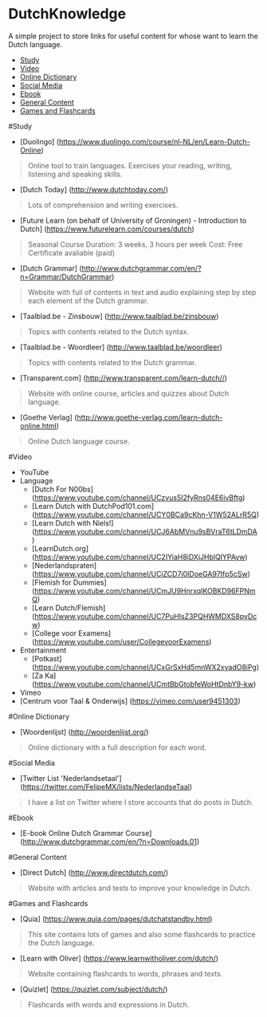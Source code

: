 # DutchKnowledge

A simple project to store links for useful content for whose want to learn the Dutch language.

<!-- toc -->
* [Study](#Study)
* [Video](#Video)
* [Online Dictionary](#Online-dictionary)
* [Social Media](#social-media)
* [Ebook](#ebook)
* [General Content](#general-content)
* [Games and Flashcards](#games-and-flashcards)
<!-- toc stop -->

#Study
* [Duolingo] (https://www.duolingo.com/course/nl-NL/en/Learn-Dutch-Online)
> Online tool to train languages. Exercises your reading, writing, listening and speaking skills.

* [Dutch Today] (http://www.dutchtoday.com/)
> Lots of comprehension and writing exercises.

* [Future Learn (on behalf of University of Groningen) - Introduction to Dutch] (https://www.futurelearn.com/courses/dutch)
> Seasonal Course
> Duration: 3 weeks, 3 hours per week
> Cost: Free
> Certificate avaliable (paid)

* [Dutch Grammar] (http://www.dutchgrammar.com/en/?n=Grammar/DutchGrammar)
> Website with full of contents in text and audio explaining step by step each element of the Dutch grammar.

* [Taalblad.be - Zinsbouw] (http://www.taalblad.be/zinsbouw)
> Topics with contents related to the Dutch syntax. 

* [Taalblad.be - Woordleer] (http://www.taalblad.be/woordleer)
> Topics with contents related to the Dutch grammar. 

* [Transparent.com] (http://www.transparent.com/learn-dutch//)
> Website with online course, articles and quizzes about Dutch language.

* [Goethe Verlag] (http://www.goethe-verlag.com/learn-dutch-online.html)
> Online Dutch language course. 

#Video
* YouTube
 * Language
    * [Dutch For N00bs] (https://www.youtube.com/channel/UCzvus5I2fyRns04E6ivBftg)
    * [Learn Dutch with DutchPod101.com] (https://www.youtube.com/channel/UCY0BCa9cKhn-V1W52ALrR5Q)
    * [Learn Dutch with Niels!] (https://www.youtube.com/channel/UCJ6AbMVnu9sBVraT6tLDmDA)
    * [LearnDutch.org] (https://www.youtube.com/channel/UC2IYiaH8iDXjJHblQIYPAyw)
    * [Nederlandspraten] (https://www.youtube.com/channel/UCiZCD7i0IDoeGA97Ifp5cSw)
    * [Flemish for Dummies] (https://www.youtube.com/channel/UCmJU9HnrxqIKOBKD96FPNmQ)
    * [Learn Dutch/Flemish] (https://www.youtube.com/channel/UC7PuHIsZ3PQHWMDXS8pyDcw)
    * [College voor Examens] (https://www.youtube.com/user/CollegevoorExamens)
 * Entertainment
    * [Potkast] (https://www.youtube.com/channel/UCxGrSxHd5mnWX2xyadO8iPg)
    * [Za Ka] (https://www.youtube.com/channel/UCmtBbGtobfeWoHtDnbY9-kw)
* Vimeo
 * [Centrum voor Taal & Onderwijs] (https://vimeo.com/user9451303)

#Online Dictionary
* [Woordenlijst] (http://woordenlijst.org/)

> Online dictionary with a full description for each word.

#Social Media
* [Twitter List 'Nederlandsetaal'] (https://twitter.com/FelipeMX/lists/NederlandseTaal)

> I have a list on Twitter where I store accounts that do posts in Dutch.

#Ebook
* [E-book Online Dutch Grammar Course] (http://www.dutchgrammar.com/en/?n=Downloads.01)

#General Content
* [Direct Dutch] (http://www.directdutch.com/)

> Website with articles and tests to improve your knowledge in Dutch.

#Games and Flashcards
* [Quia] (https://www.quia.com/pages/dutchatstandby.html)
> This site contains lots of games and also some flashcards to practice the Dutch language.


* [Learn with Oliver] (https://www.learnwitholiver.com/dutch/)
> Website containing flashcards to words, phrases and texts.


* [Quizlet] (https://quizlet.com/subject/dutch/)
> Flashcards with words and expressions in Dutch.
